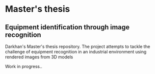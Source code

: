 # Master's thesis
## Equipment identification through image recognition 
Darkhan's Master's thesis repository. The project attempts to tackle the challenge of equipment recognition in an industrial environment using rendered images from 3D models

Work in progress..